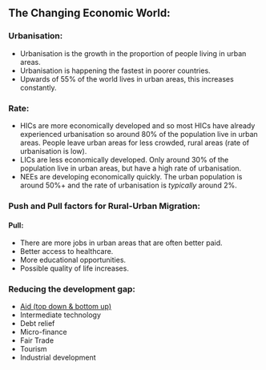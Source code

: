 ## The Changing Economic World:  

### Urbanisation:  
* Urbanisation is the growth in the proportion of people living in urban areas.  
* Urbanisation is happening the fastest in poorer countries.  
* Upwards of 55% of the world lives in urban areas, this increases constantly.

### Rate:
* HICs are more economically developed and so most HICs have already experienced urbanisation so around 80% of the population live in urban areas. People leave urban areas for less crowded, rural areas (rate of urbanisation is low).
* LICs are less economically developed. Only around 30% of the population live in urban areas, but have a high rate of urbanisation.
* NEEs are developing economically quickly. The urban population is around 50%+ and the rate of urbanisation is *typically* around 2%.

### Push and Pull factors for Rural-Urban Migration:  
#### Pull:  
* There are more jobs in urban areas that are often better paid.
* Better access to healthcare.
* More educational opportunities.
* Possible quality of life increases.

### Reducing the development gap:
* [Aid (top down & bottom up)](https://github.com/MrRazamataz/notes/blob/main/Geography/Urban%20Issues.md#aid)
* Intermediate technology
* Debt relief
* Micro-finance
* Fair Trade
* Tourism
* Industrial development
